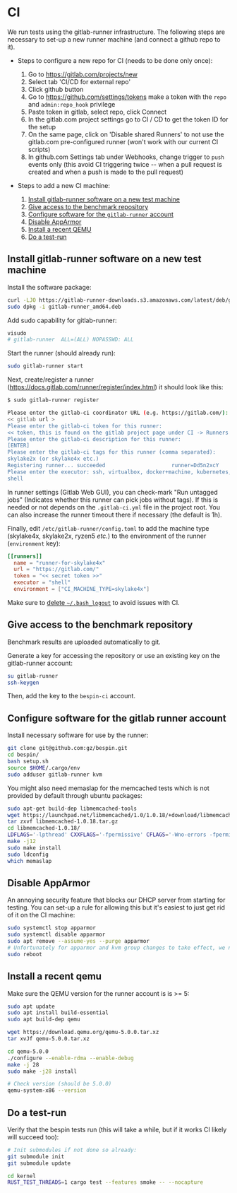 # CI

We run tests using the gitlab-runner infrastructure. The following steps are
necessary to set-up a new runner machine (and connect a github repo to it).

* Steps to configure a new repo for CI (needs to be done only once):

  1. Go to <https://gitlab.com/projects/new>
  1. Select tab 'CI/CD for external repo'
  1. Click github button
  1. Go to <https://github.com/settings/tokens> make a token with the `repo` and `admin:repo_hook` privilege
  1. Paste token in gitlab, select repo, click Connect
  1. In the gitlab.com project settings go to CI / CD to get the token ID for the setup
  1. On the same page, click on 'Disable shared Runners' to not use the gitlab.com pre-configured runner (won't work with our current CI scripts)
  1. In github.com Settings tab under Webhooks, change trigger to `push` events
    only (this avoid CI triggering twice -- when a pull request is created and
    when a push is made to the pull request)

* Steps to add a new CI machine:

  1. [Install gitlab-runner software on a new test machine](#install-gitlab-runner-software-on-a-new-test-machine)
  1. [Give access to the benchmark repository](#give-access-to-the-benchmark-repository)
  1. [Configure software for the `gitlab-runner` account](#configure-software-for-the-gitlab-runner-account)
  1. [Disable AppArmor](#disable-apparmor)
  1. [Install a recent QEMU](#install-a-recent-qemu)
  1. [Do a test-run](#do-a-test-run)

## Install gitlab-runner software on a new test machine

Install the software package:

```bash
curl -LJO https://gitlab-runner-downloads.s3.amazonaws.com/latest/deb/gitlab-runner_amd64.deb
sudo dpkg -i gitlab-runner_amd64.deb
```

Add sudo capability for gitlab-runner:

```bash
visudo
# gitlab-runner  ALL=(ALL) NOPASSWD: ALL
```

Start the runner (should already run):

```bash
sudo gitlab-runner start
```

Next, create/register a runner
(<https://docs.gitlab.com/runner/register/index.html>) it should look like this:

```bash
$ sudo gitlab-runner register

Please enter the gitlab-ci coordinator URL (e.g. https://gitlab.com/):
<< gitlab url >
Please enter the gitlab-ci token for this runner:
<< token, this is found on the gitlab project page under CI -> Runners >>
Please enter the gitlab-ci description for this runner:
[ENTER]
Please enter the gitlab-ci tags for this runner (comma separated):
skylake2x (or skylake4x etc.)
Registering runner... succeeded                     runner=Dd5n2xcY
Please enter the executor: ssh, virtualbox, docker+machine, kubernetes, docker, docker-ssh, shell, custom, parallels, docker-ssh+machine:
shell
```

In runner settings (Gitlab Web GUI), you can check-mark "Run untagged jobs"
(Indicates whether this runner can pick jobs without tags). If this is needed or
not depends on the `.gitlab-ci.yml` file in the project root. You can also
increase the runner timeout there if necessary (the default is 1h).

Finally, edit `/etc/gitlab-runner/config.toml` to add the machine type
(skylake4x, skylake2x, ryzen5 *etc.*) to the environment of the runner
(`environment` key):

```toml
[[runners]]
  name = "runner-for-skylake4x"
  url = "https://gitlab.com/"
  token = "<< secret token >>"
  executor = "shell"
  environment = ["CI_MACHINE_TYPE=skylake4x"]
```

Make sure to [delete
`~/.bash_logout`](<https://gitlab.com/gitlab-org/gitlab-runner/issues/1379>) to
avoid issues with CI.

## Give access to the benchmark repository

Benchmark results are uploaded automatically to git.

Generate a key for accessing the repository or use an existing key on the
gitlab-runner account:

```bash
su gitlab-runner
ssh-keygen
```

Then, add the key to the `bespin-ci` account.

## Configure software for the gitlab runner account

Install necessary software for use by the runner:

```bash
git clone git@github.com:gz/bespin.git
cd bespin/
bash setup.sh
source $HOME/.cargo/env
sudo adduser gitlab-runner kvm
```

You might also need memaslap for the memcached tests which is not provided by default
through ubuntu packages:

```bash
sudo apt-get build-dep libmemcached-tools
wget https://launchpad.net/libmemcached/1.0/1.0.18/+download/libmemcached-1.0.18.tar.gz
tar zxvf libmemcached-1.0.18.tar.gz
cd libmemcached-1.0.18/
LDFLAGS='-lpthread' CXXFLAGS='-fpermissive' CFLAGS='-Wno-errors -fpermissive' ./configure --enable-memaslap --with-pthread=yes
make -j12
sudo make install
sudo ldconfig
which memaslap
```

## Disable AppArmor

An annoying security feature that blocks our DHCP server from starting for
testing. You can set-up a rule for allowing this but it's easiest to just get
rid of it on the CI machine:

```bash
sudo systemctl stop apparmor
sudo systemctl disable apparmor
sudo apt remove --assume-yes --purge apparmor
# Unfortunately for apparmor and kvm group changes to take effect, we need to reboot:
sudo reboot
```

## Install a recent qemu

Make sure the QEMU version for the runner account is is >= 5:

```bash
sudo apt update
sudo apt install build-essential
sudo apt build-dep qemu

wget https://download.qemu.org/qemu-5.0.0.tar.xz
tar xvJf qemu-5.0.0.tar.xz

cd qemu-5.0.0
./configure --enable-rdma --enable-debug
make -j 28
sudo make -j28 install

# Check version (should be 5.0.0)
qemu-system-x86 --version
```

## Do a test-run

Verify that the bespin tests run (this will take a while, but if it works CI
likely will succeed too):

```bash
# Init submodules if not done so already:
git submodule init
git submodule update

cd kernel
RUST_TEST_THREADS=1 cargo test --features smoke -- --nocapture
```
